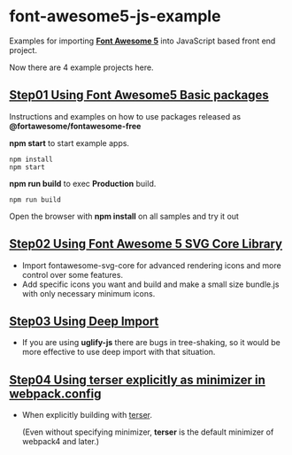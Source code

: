 # font-awesome5-js-example
Examples for importing **[Font Awesome 5](https://fontawesome.com/)** into JavaScript based front end project.

Now there are 4 example projects here.

## [Step01 Using Font Awesome5 Basic packages](https://github.com/riversun/font-awesome5-js-example/tree/master/step01_basic)

Instructions and examples on how to use packages released as **@fortawesome/fontawesome-free**

**npm start** to start example apps.

```shell
npm install
npm start
```

**npm run build** to exec **Production** build.

```shell
npm run build
```

Open the browser with **npm install** on all samples and try it out

## [Step02 Using Font Awesome 5 SVG Core Library](https://github.com/riversun/font-awesome5-js-example/tree/master/step02_import)

- Import fontawesome-svg-core for advanced rendering icons and more control over some features.
- Add specific icons you want and build and make a small size bundle.js with only necessary minimum icons.

## [Step03 Using Deep Import](https://github.com/riversun/font-awesome5-js-example/tree/master/step03_import_deeply)

- If you are using **uglify-js** there are bugs in tree-shaking, so it would be more effective to use deep import with that situation.

## [Step04 Using terser explicitly as minimizer in webpack.config](https://github.com/riversun/font-awesome5-js-example/tree/master/step04_with_terser)

- When explicitly building with [terser](https://github.com/terser-js/terser). 

  (Even without specifying minimizer, **terser** is the default minimizer of webpack4 and later.)
